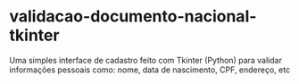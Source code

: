 # validacao-documento-nacional-tkinter
Uma simples interface de cadastro feito com Tkinter (Python) para validar informações pessoais como: nome, data de nascimento, CPF, endereço, etc
